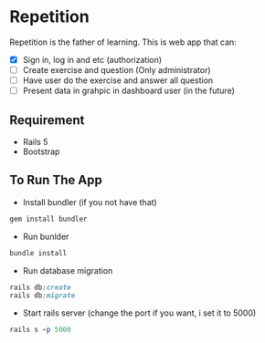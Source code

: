 # Repetition

Repetition is the father of learning. This is web app that can:
- [x] Sign in, log in and etc (authorization)
- [ ] Create exercise and question (Only administrator)
- [ ] Have user do the exercise and answer all question
- [ ] Present data in grahpic in dashboard user (in the future)

## Requirement
- Rails 5
- Bootstrap

## To Run The App
- Install bundler (if you not have that)
```ruby
gem install bundler
```

- Run bunlder
```ruby
bundle install
```

- Run database migration
```ruby
rails db:create
rails db:migrate
```

- Start rails server (change the port if you want, i set it to 5000)
```ruby
rails s -p 5000
```
